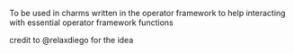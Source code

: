To be used in charms written in the operator framework to help interacting with essential operator framework functions


credit to @relaxdiego for the idea
